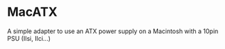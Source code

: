 # MacATX
A simple adapter to use an ATX power supply on a Macintosh with a 10pin PSU (IIsi, IIci...)
